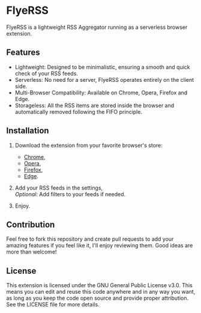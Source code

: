 # FlyeRSS

FlyeRSS is a lightweight RSS Aggregator running as a serverless browser extension.

## Features

- Lightweight: Designed to be minimalistic, ensuring a smooth and quick check of your RSS feeds.
- Serverless: No need for a server, FlyeRSS operates entirely on the client side.
- Multi-Browser Compatibility: Available on Chrome, Opera, Firefox and Edge.
- Storageless: All the RSS items are stored inside the browser and automatically removed following the FIFO principle.

## Installation
1. Download the extension from your favorite browser's store:
    - [Chrome](https://chromewebstore.google.com/),
    - [Opera](https://addons.opera.com/fr/extensions/),
    - [Firefox](https://addons.mozilla.org/fr/firefox/),
    - [Edge](https://microsoftedge.microsoft.com/addons/Microsoft-Edge-Extensions-Home).
2. Add your RSS feeds in the settings,<br>
   *Optional*: Add filters to your feeds if needed.

3. Enjoy.


## Contribution

Feel free to fork this repository and create pull requests to add your amazing features if you feel like it, I'll enjoy reviewing them. 
Good ideas are more than welcome!

## License

This extension is licensed under the GNU General Public License v3.0. This means you can edit and reuse this code anywhere and in any way you want, as long as you keep the code open source and provide proper attribution. 
See the LICENSE file for more details.